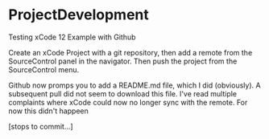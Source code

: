 # ProjectDevelopment
Testing xCode 12 Example with Github

Create an xCode Project with a git repository, then add a remote from the SourceControl panel in the navigator. Then push the project from the SourceControl menu. 

Github now promps you to add a README.md file, which I did (obviously). A subsequent pull did not seem to download this file. I've read multiple complaints where xCode could now no longer sync with the remote. For now this didn't happeen

[stops to commit...]
